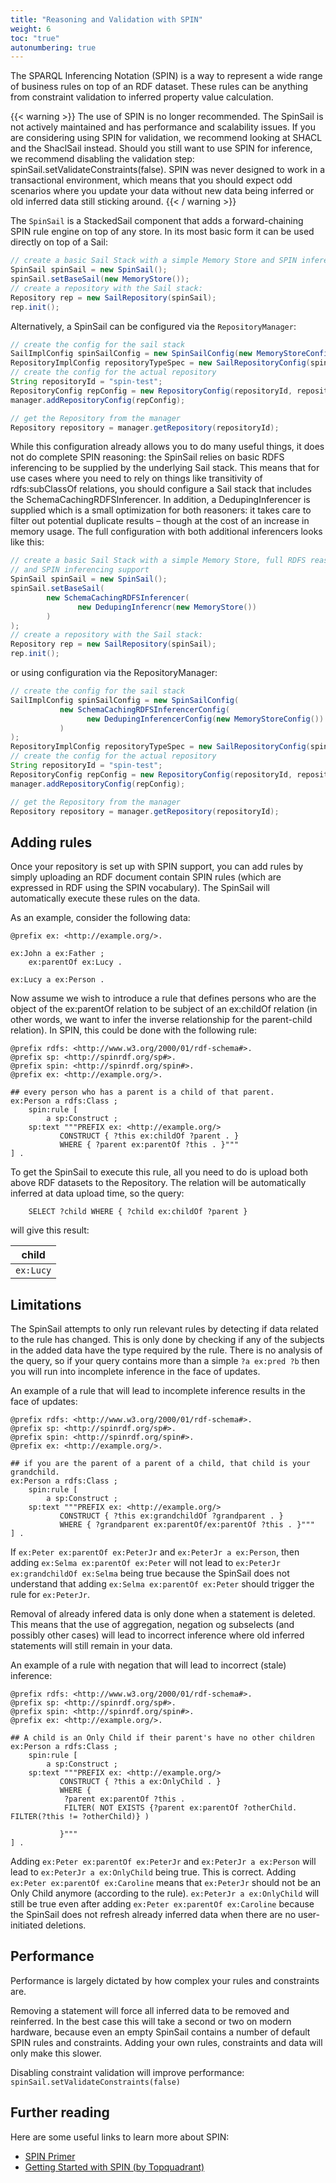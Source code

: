```yaml
---
title: "Reasoning and Validation with SPIN"
weight: 6
toc: "true"
autonumbering: true
---
```


The SPARQL Inferencing Notation (SPIN) is a way to represent a wide range of business rules on top of an RDF dataset. These rules can be anything from constraint validation to inferred property value calculation.
<!--more-->
{{< warning >}}
The use of SPIN is no longer recommended. The SpinSail is not actively maintained and has performance and scalability issues. If you are considering using SPIN for validation, we recommend looking at SHACL and the ShaclSail instead. Should you still want to use SPIN for inference, we recommend disabling the validation step: spinSail.setValidateConstraints(false). SPIN was never designed to work in a transactional environment, which means that you should expect odd scenarios where you update your data without new data being inferred or old inferred data still sticking around.
{{< / warning >}}

The `SpinSail` is a StackedSail component that adds a forward-chaining SPIN rule engine on top of any store. In its most basic form it can be used directly on top of a Sail:

```java
// create a basic Sail Stack with a simple Memory Store and SPIN inferencing support
SpinSail spinSail = new SpinSail();
spinSail.setBaseSail(new MemoryStore());
// create a repository with the Sail stack:
Repository rep = new SailRepository(spinSail);
rep.init();
```

Alternatively, a SpinSail can be configured via the `RepositoryManager`:

```java
// create the config for the sail stack
SailImplConfig spinSailConfig = new SpinSailConfig(new MemoryStoreConfig());
RepositoryImplConfig repositoryTypeSpec = new SailRepositoryConfig(spinSailConfig);
// create the config for the actual repository
String repositoryId = "spin-test";
RepositoryConfig repConfig = new RepositoryConfig(repositoryId, repositoryTypeSpec);
manager.addRepositoryConfig(repConfig);

// get the Repository from the manager
Repository repository = manager.getRepository(repositoryId);
```

While this configuration already allows you to do many useful things, it does not do complete SPIN reasoning: the SpinSail relies on basic RDFS inferencing to be supplied by the underlying Sail stack. This means that for use cases where you need to rely on things like transitivity of rdfs:subClassOf relations, you should configure a Sail stack that includes the SchemaCachingRDFSInferencer. In addition, a DedupingInferencer is supplied which is a small optimization for both reasoners: it takes care to filter out potential duplicate results – though at the cost of an increase in memory usage. The full configuration with both additional inferencers looks like this:

```java
// create a basic Sail Stack with a simple Memory Store, full RDFS reasoning,
// and SPIN inferencing support
SpinSail spinSail = new SpinSail();
spinSail.setBaseSail(
        new SchemaCachingRDFSInferencer(
               new DedupingInferencr(new MemoryStore())
        )
);
// create a repository with the Sail stack:
Repository rep = new SailRepository(spinSail);
rep.init();
```

or using configuration via the RepositoryManager:

```java
// create the config for the sail stack
SailImplConfig spinSailConfig = new SpinSailConfig(
           new SchemaCachingRDFSInferencerConfig(
                 new DedupingInferencerConfig(new MemoryStoreConfig())
           )
);
RepositoryImplConfig repositoryTypeSpec = new SailRepositoryConfig(spinSailConfig);
// create the config for the actual repository
String repositoryId = "spin-test";
RepositoryConfig repConfig = new RepositoryConfig(repositoryId, repositoryTypeSpec);
manager.addRepositoryConfig(repConfig);

// get the Repository from the manager
Repository repository = manager.getRepository(repositoryId);
```

## Adding rules

Once your repository is set up with SPIN support, you can add rules by simply uploading an RDF document contain SPIN rules (which are expressed in RDF using the SPIN vocabulary). The SpinSail will automatically execute these rules on the data.

As an example, consider the following data:

```turtle
@prefix ex: <http://example.org/>.

ex:John a ex:Father ;
	ex:parentOf ex:Lucy .

ex:Lucy a ex:Person .
```

Now assume we wish to introduce a rule that defines persons who are the object of the ex:parentOf relation to be subject of an ex:childOf relation (in other words, we want to infer the inverse relationship for the parent-child relation). In SPIN, this could be done with the following rule:

```turtle
@prefix rdfs: <http://www.w3.org/2000/01/rdf-schema#>.
@prefix sp: <http://spinrdf.org/sp#>.
@prefix spin: <http://spinrdf.org/spin#>.
@prefix ex: <http://example.org/>.

## every person who has a parent is a child of that parent.
ex:Person a rdfs:Class ;
	spin:rule [
		a sp:Construct ;
	sp:text """PREFIX ex: <http://example.org/>
		   CONSTRUCT { ?this ex:childOf ?parent . }
		   WHERE { ?parent ex:parentOf ?this . }"""
] .
```

To get the SpinSail to execute this rule, all you need to do is upload both above RDF datasets to the Repository. The relation will be automatically inferred at data upload time, so the query:

```sparql
    SELECT ?child WHERE { ?child ex:childOf ?parent }
```

will give this result:


| child     |
|-----------|
| `ex:Lucy` |

## Limitations
The SpinSail attempts to only run relevant rules by detecting if data related to the rule has changed. This is only done by checking if any of the subjects in the added data have the type required by the rule. There is no analysis of the query, so if your query contains more than a simple `?a ex:pred ?b` then you will run into incomplete inference in the face of updates.

An example of a rule that will lead to incomplete inference results in the face of updates:

```turtle
@prefix rdfs: <http://www.w3.org/2000/01/rdf-schema#>.
@prefix sp: <http://spinrdf.org/sp#>.
@prefix spin: <http://spinrdf.org/spin#>.
@prefix ex: <http://example.org/>.

## if you are the parent of a parent of a child, that child is your grandchild.
ex:Person a rdfs:Class ;
	spin:rule [
		a sp:Construct ;
	sp:text """PREFIX ex: <http://example.org/>
		   CONSTRUCT { ?this ex:grandchildOf ?grandparent . }
		   WHERE { ?grandparent ex:parentOf/ex:parentOf ?this . }"""
] .
```

If `ex:Peter ex:parentOf ex:PeterJr` and `ex:PeterJr a ex:Person`, then adding `ex:Selma ex:parentOf ex:Peter` will not lead to `ex:PeterJr ex:grandchildOf ex:Selma` being true because the SpinSail does not understand that adding `ex:Selma ex:parentOf ex:Peter` should trigger the rule for `ex:PeterJr`.

Removal of already infered data is only done when a statement is deleted. This means that the use of aggregation, negation og subselects (and possibly other cases) will lead to incorrect inference where old inferred statements will still remain in your data.

An example of a rule with negation that will lead to incorrect (stale) inference:

```turtle
@prefix rdfs: <http://www.w3.org/2000/01/rdf-schema#>.
@prefix sp: <http://spinrdf.org/sp#>.
@prefix spin: <http://spinrdf.org/spin#>.
@prefix ex: <http://example.org/>.

## A child is an Only Child if their parent's have no other children
ex:Person a rdfs:Class ;
	spin:rule [
		a sp:Construct ;
	sp:text """PREFIX ex: <http://example.org/>
		   CONSTRUCT { ?this a ex:OnlyChild . }
		   WHERE {
		    ?parent ex:parentOf ?this .
		    FILTER( NOT EXISTS {?parent ex:parentOf ?otherChild. FILTER(?this != ?otherChild)} )

		   }"""
] .
```

Adding `ex:Peter ex:parentOf ex:PeterJr` and `ex:PeterJr a ex:Person` will lead to `ex:PeterJr a ex:OnlyChild` being true. This is correct. Adding `ex:Peter ex:parentOf ex:Caroline` means that `ex:PeterJr` should not be an Only Child anymore (according to the rule). `ex:PeterJr a ex:OnlyChild` will still be true even after adding `ex:Peter ex:parentOf ex:Caroline` because the SpinSail does not refresh already inferred data when there are no user-initiated deletions.

## Performance

Performance is largely dictated by how complex your rules and constraints are.

Removing a statement will force all inferred data to be removed and reinferred. In the best case this will take a second or two on modern hardware, because even an empty SpinSail contains a number of default SPIN rules and constraints. Adding your own rules, constraints and data will only make this slower.

Disabling constraint validation will improve performance: `spinSail.setValidateConstraints(false)`

## Further reading

Here are some useful links to learn more about SPIN:

- [SPIN Primer](http://spinrdf.org/spinsquare.html)
- [Getting Started with SPIN (by Topquadrant)](http://www.topquadrant.com/spin/tutorial/)

